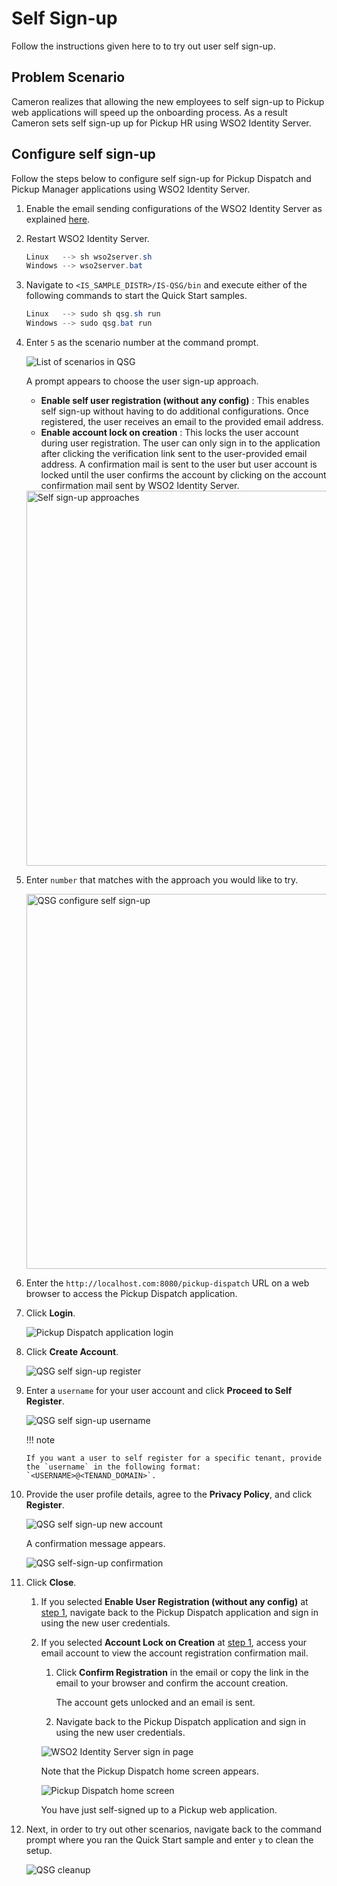 # Self Sign-up

Follow the instructions given here to to try out user self sign-up.

## Problem Scenario

Cameron realizes that allowing the new employees to self sign-up to Pickup web applications will speed up
the onboarding process. As a result Cameron sets self sign-up up for Pickup HR
using WSO2 Identity Server.

## Configure self sign-up

Follow the steps below to configure self sign-up for Pickup Dispatch and
Pickup Manager applications using WSO2 Identity Server.

1.  Enable the email sending configurations of the WSO2 Identity Server
    as explained [here](../../deploy/configure-email-sending/).

2.  Restart WSO2 Identity Server.

    ``` java
    Linux   --> sh wso2server.sh
    Windows --> wso2server.bat
    ```

3.  Navigate to `<IS_SAMPLE_DISTR>/IS-QSG/bin` and execute either
    of the following commands to start the Quick Start samples.

    ``` java
    Linux   --> sudo sh qsg.sh run
    Windows --> sudo qsg.bat run
    ```

4.  <a name="qsg-step1"></a> Enter `5` as the scenario number at the
    command prompt.

    ![List of scenarios in QSG](../../assets/img/get-started/qsg-configure-sso.png)

    A prompt appears to choose the user sign-up approach.

    -   **Enable self user registration (without any config)** : This
        enables self sign-up without having to do additional
        configurations. Once registered, the user receives an email to
        the provided email address.
    -   **Enable account lock on creation** : This locks the user
        account during user registration. The user can only sign in to
        the application after clicking the verification link sent to the
        user-provided email address. A confirmation mail is sent to the
        user but user account is locked until the user confirms the
        account by clicking on the account confirmation mail sent by
        WSO2 Identity Server.

    <img src="../../assets/img/get-started/qsg-configure-self-sign-up.png" width="600" alt="Self sign-up approaches"/>
    
2.  Enter `number` that matches with the approach you would like to try.

    <img src="../../assets/img/get-started/qsg-configure-self-sign-up-2.png" width="600" alt="QSG configure self sign-up"/>

3.  Enter the `http://localhost.com:8080/pickup-dispatch` URL on a web browser to access the Pickup Dispatch application.

4.  Click **Login**.
  
    ![Pickup Dispatch application login](../../assets/img/get-started/qsg-sso-dispatch-login.png)
    
5.  Click **Create Account**.

    ![QSG self sign-up register](../../assets/img/get-started/qsg-self-sign-up-register.png)

6.  Enter a `username` for your user
    account and click **Proceed to Self Register**.

    ![QSG self sign-up username](../../assets/img/get-started/qsg-self-sign-up-username.png)
    
    !!! note
    
        If you want a user to self register for a specific tenant, provide
        the `username` in the following format: `<USERNAME>@<TENAND_DOMAIN>`.
    

7.  Provide the user profile details,
    agree to the **Privacy Policy**, and click **Register**.
      
    ![QSG self sign-up new account](../../assets/img/get-started/qsg-self-sign-up-new-account.png)

    A confirmation message appears.

    ![QSG self-sign-up confirmation](../../assets/img/get-started/qsg-self-sign-up-confirmation.png)

8.  Click **Close**.

    1.  If you selected **Enable User Registration (without any
        config)** at [step 1](#qsg-step1), navigate back
        to the Pickup Dispatch application and sign in using the new
        user credentials.

    2.  If you selected **Account Lock on Creation** at [step
        1](#qsg-step1), access your email account to
        view the account registration confirmation mail.

        1.  Click **Confirm Registration** in the email or copy the link
            in the email to your browser and confirm the account
            creation.

            The account gets unlocked and an email is sent.

        2.  Navigate back to the Pickup Dispatch application and sign in
            using the new user credentials.

        ![WSO2 Identity Server sign in page](../../assets/img/get-started/qsg-sso-login-credentials.png)

        Note that the Pickup Dispatch home screen appears.

        ![Pickup Dispatch home screen](../../assets/img/get-started/qsg-sso-dispatch-home.png)

        You have just self-signed up to a Pickup web
        application.

9.  Next, in order to try out other scenarios, navigate back to the
    command prompt where you ran the Quick Start sample and enter `y` to clean the setup.
    
    ![QSG cleanup](../../assets/img/get-started/qsg-sso-cleanup.png)

